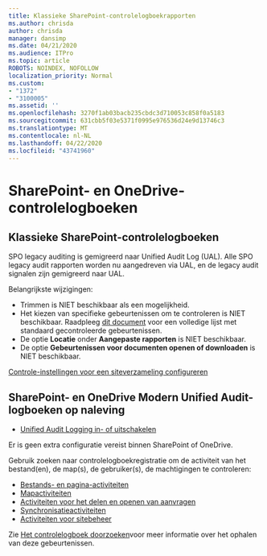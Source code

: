 ```yaml
---
title: Klassieke SharePoint-controlelogboekrapporten
ms.author: chrisda
author: chrisda
manager: dansimp
ms.date: 04/21/2020
ms.audience: ITPro
ms.topic: article
ROBOTS: NOINDEX, NOFOLLOW
localization_priority: Normal
ms.custom:
- "1372"
- "3100005"
ms.assetid: ''
ms.openlocfilehash: 3270f1ab03bacb235cbdc3d710053c858f0a5183
ms.sourcegitcommit: 631cbb5f03e5371f0995e976536d24e9d13746c3
ms.translationtype: MT
ms.contentlocale: nl-NL
ms.lasthandoff: 04/22/2020
ms.locfileid: "43741960"
---
```

# <a name="sharepoint-and-onedrive-audit-logs"></a>SharePoint- en OneDrive-controlelogboeken

## <a name="sharepoint-classic-audit-logs"></a>Klassieke SharePoint-controlelogboeken

SPO legacy auditing is gemigreerd naar Unified Audit Log (UAL). Alle SPO legacy audit rapporten worden nu aangedreven via UAL, en de legacy audit signalen zijn gemigreerd naar UAL.

Belangrijkste wijzigingen:

* Trimmen is NIET beschikbaar als een mogelijkheid.
* Het kiezen van specifieke gebeurtenissen om te controleren is NIET beschikbaar. Raadpleeg [dit document](https://docs.microsoft.com/office365/securitycompliance/search-the-audit-log-in-security-and-compliance) voor een volledige lijst met standaard gecontroleerde gebeurtenissen.
* De optie **Locatie** onder **Aangepaste rapporten** is NIET beschikbaar.
* De optie **Gebeurtenissen voor documenten openen of downloaden** is NIET beschikbaar.

[Controle-instellingen voor een siteverzameling configureren](https://support.office.com/article/Configure-audit-settings-for-a-site-collection-A9920C97-38C0-44F2-8BCB-4CF1E2AE22D2)

## <a name="sharepoint-and-onedrive-modern-unified-audit-logs-from-compliance"></a>SharePoint- en OneDrive Modern Unified Audit-logboeken op naleving

* [Unified Audit Logging in- of uitschakelen](https://docs.microsoft.com/office365/securitycompliance/turn-audit-log-search-on-or-off) 

Er is geen extra configuratie vereist binnen SharePoint of OneDrive.

Gebruik zoeken naar controlelogboekregistratie om de activiteit van het bestand(en), de map(s), de gebruiker(s), de machtigingen te controleren:

* [Bestands- en pagina-activiteiten](https://docs.microsoft.com/office365/securitycompliance/search-the-audit-log-in-security-and-compliance)
* [Mapactiviteiten](https://docs.microsoft.com/office365/securitycompliance/search-the-audit-log-in-security-and-compliance#folder-activities)
* [Activiteiten voor het delen en openen van aanvragen](https://docs.microsoft.com/office365/securitycompliance/search-the-audit-log-in-security-and-compliance#sharing-and-access-request-activities)
* [Synchronisatieactiviteiten](https://docs.microsoft.com/office365/securitycompliance/search-the-audit-log-in-security-and-compliance#synchronization-activities)
* [Activiteiten voor sitebeheer](https://docs.microsoft.com/office365/securitycompliance/search-the-audit-log-in-security-and-compliance#site-administration-activities)

Zie [Het controlelogboek doorzoeken](https://docs.microsoft.com/office365/securitycompliance/search-the-audit-log-in-security-and-compliance#search-the-audit-log)voor meer informatie over het ophalen van deze gebeurtenissen.
